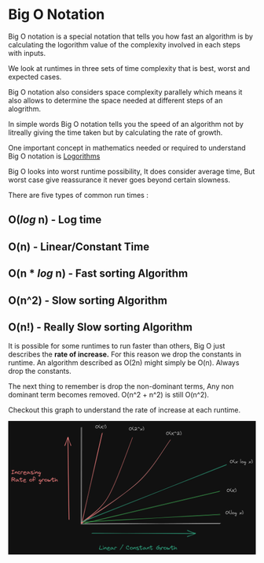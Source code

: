 # Big O Notation

Big O notation is a special notation that tells you how fast an algorithm is by calculating the logorithm value of the complexity involved in each steps with inputs.

We look at runtimes in three sets of time complexity that is best, worst and expected cases.

Big O notation also considers space complexity parallely which means it also allows to determine the space needed at different steps of an alogrithm.

In simple words Big O notation tells you the speed of an algorithm not by litreally giving the time taken but by calculating the rate of growth.

One important concept in mathematics needed or required to understand Big O notation is [Logorithms](https://www.notion.so/Logarithm-Algebraic-Geometry-8abd211bfe994f10b4a229bbf48d2e13?pvs=21)

Big O looks into worst runtime possibility, It does consider average time, But worst case give reassurance it never goes beyond certain slowness.

There are five types of common run times : 

## O(*log* n) - Log time

## O(n) - Linear/Constant Time

## O(n * *log* n) - Fast sorting Algorithm

## O(n^2) - Slow sorting Algorithm

## O(n!) - Really Slow sorting Algorithm

It is possible for some runtimes to run faster than others, Big O just describes the **rate of increase.** For this reason we drop the constants in runtime. An algorithm described as O(2n) might simply be O(n). Always drop the constants.

The next thing to remember is drop the non-dominant terms, Any non dominant term becomes removed. O(n^2 + n^2) is still O(n^2).

Checkout this graph to understand the rate of increase at each runtime.

![Understanding Big-O rate of growth](../../assets/core/big_o_rate_of_growth.png)



